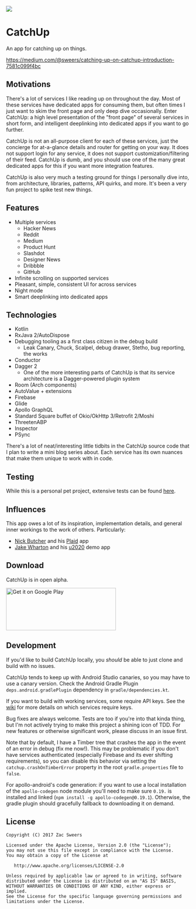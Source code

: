 <p>
  <img src="https://github.com/hzsweers/CatchUp/blob/master/app/src/main/play/en-US/listing/featureGraphic/feature.png?raw=true"/>
</p>

CatchUp
=======

An app for catching up on things. 

https://medium.com/@sweers/catching-up-on-catchup-introduction-7581c099f4bc

## Motivations

There's a lot of services I like reading up on throughout the day. Most of these services have 
dedicated apps for consuming them, but often times I just want to skim the front page and only deep
dive occasionally. Enter CatchUp: a high level presentation of the "front page" of several services 
in short form, and intelligent deeplinking into dedicated apps if you want to go further.

CatchUp is not an all-purpose client for each of these services, just the concierge for at-a-glance
details and router for getting on your way. It does not support login for any service, it does not 
support customization/filtering of their feed. CatchUp is dumb, and you should use one of the many
great dedicated apps for this if you want more integration features.

CatchUp is also very much a testing ground for things I personally dive into, from architecture, 
libraries, patterns, API quirks, and more. It's been a very fun project to spike test new things.

## Features

- Multiple services
  - Hacker News
  - Reddit
  - Medium
  - Product Hunt
  - Slashdot
  - Designer News
  - Dribbble
  - GitHub
- Infinite scrolling on supported services
- Pleasant, simple, consistent UI for across services
- Night mode
- Smart deeplinking into dedicated apps

## Technologies

- Kotlin
- RxJava 2/AutoDispose
- Debugging tooling as a first class citizen in the debug build
  - Leak Canary, Chuck, Scalpel, debug drawer, Stetho, bug reporting, the works
- Conductor
- Dagger 2
  - One of the more interesting parts of CatchUp is that its service architecture is a Dagger-powered plugin system
- Room (Arch components)
- AutoValue + extensions
- Firebase
- Glide
- Apollo GraphQL
- Standard Square buffet of Okio/OkHttp 3/Retrofit 2/Moshi
- ThreetenABP
- Inspector
- PSync

There's a lot of neat/interesting little tidbits in the CatchUp source code that I plan to write a 
mini blog series about. Each service has its own nuances that make them unique to work with in code.

## Testing

While this is a personal pet project, extensive tests can be found [here](https://youtu.be/oHg5SJYRHA0).

## Influences

This app owes a lot of its inspiration, implementation details, and general inner workings to the 
work of others. Particularly:
- [Nick Butcher](https://twitter.com/@crafty) and his [Plaid](https://github.com/nickbutcher/plaid) app
- [Jake Wharton](https://twitter.com/@jakewharton) and his [u2020](https://github.com/jakewharton/u2020) demo app

## Download

CatchUp is in open alpha.

<a href='https://play.google.com/store/apps/details?id=io.sweers.catchup'>
    <img alt='Get it on Google Play' 
         src='https://play.google.com/intl/en_us/badges/images/generic/en_badge_web_generic.png'
         height="116" width="300"/>
</a>

## Development

If you'd like to build CatchUp locally, you _should_ be able to just clone and build with no issues.

CatchUp tends to keep up with Android Studio canaries, so you may have to use a canary version. 
Check the Android Gradle Plugin `deps.android.gradlePlugin` dependency in `gradle/dependencies.kt`.

If you want to build with working services, some require API keys. See the 
[wiki](https://github.com/hzsweers/CatchUp/wiki/Authentication-information) for more details on 
which services require keys.

Bug fixes are always welcome. Tests are too if you're into that kinda thing, but I'm not actively
trying to make this project a shining icon of TDD. For new features or otherwise significant work, 
please discuss in an issue first.

Note that by default, I have a Timber tree that crashes the app in the event of an error in debug
(fix me now!). This may be problematic if you don't have services authenticated (especially Firebase
and its ever shifting requirements), so you can disable this behavior via setting the `catchup.crashOnTimberError`
property in the root `gradle.properties` file to `false`.

For apollo-android's code generation: if you want to use a local installation of the `apollo-codegen`
node module you'll need to make sure `0.19.` is installed and linked (`npm install -g apollo-codegen@0.19.1`). Otherwise,
the gradle plugin should gracefully fallback to downloading it on demand.

License
-------

    Copyright (C) 2017 Zac Sweers

    Licensed under the Apache License, Version 2.0 (the "License");
    you may not use this file except in compliance with the License.
    You may obtain a copy of the License at

       http://www.apache.org/licenses/LICENSE-2.0

    Unless required by applicable law or agreed to in writing, software
    distributed under the License is distributed on an "AS IS" BASIS,
    WITHOUT WARRANTIES OR CONDITIONS OF ANY KIND, either express or implied.
    See the License for the specific language governing permissions and
    limitations under the License.

